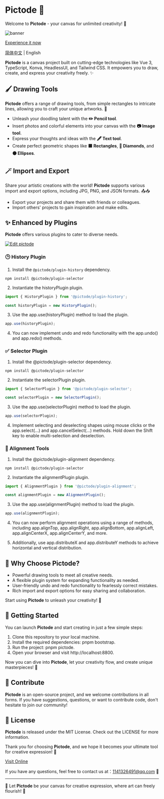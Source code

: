 # Pictode 🎨

Welcome to **Pictode** - your canvas for unlimited creativity! 🚀

![banner](https://github.com/JessYan0913/picx-images-hosting/blob/master/Kapture%202023-10-18%20at%2022.26.09.gif)

[Experience it now](https://pictode.com)

[简体中文](README.zh-CN.md) | English

**Pictode** is a canvas project built on cutting-edge technologies like Vue 3, TypeScript, Konva, HeadlessUI, and Tailwind CSS. It empowers you to draw, create, and express your creativity freely. ✨

## 🖌️ Drawing Tools

**Pictode** offers a range of drawing tools, from simple rectangles to intricate lines, allowing you to craft your unique artworks. 🎨

- Unleash your doodling talent with the **✏️ Pencil tool**.
- Insert photos and colorful elements into your canvas with the **📷 Image tool**.
- Express your thoughts and ideas with the **🖋️ Text tool**.
- Create perfect geometric shapes like **🟩 Rectangles**, **🔶 Diamonds**, and **🟤 Ellipses**.

## 🪄 Import and Export

Share your artistic creations with the world! **Pictode** supports various import and export options, including JPG, PNG, and JSON formats. 📤📥

- Export your projects and share them with friends or colleagues.
- Import others' projects to gain inspiration and make edits.

## ✨ Enhanced by Plugins

**Pictode** offers various plugins to cater to diverse needs.

[![Edit pictode](https://codesandbox.io/static/img/play-codesandbox.svg)](https://codesandbox.io/p/sandbox/pictode-playground-7rm8zq?file=%2Fsrc%2FApp.vue%3A1%2C1)

### 🕒 History Plugin

1. Install the `@pictode/plugin-history` dependency.

```shell
npm install @pictode/plugin-selector
```

2. Instantiate the historyPlugin plugin.

```ts
import { HistoryPlugin } from '@pictode/plugin-history';

const historyPlugin = new HistoryPlugin();
```

3. Use the app.use(historyPlugin) method to load the plugin.

```ts
app.use(historyPlugin);
```

4. You can now implement undo and redo functionality with the app.undo() and app.redo() methods.

### ✅ Selector Plugin

1. Install the @pictode/plugin-selector dependency.

```shell
npm install @pictode/plugin-selector
```

2. Instantiate the selectorPlugin plugin.

```ts
import { SelectorPlugin } from '@pictode/plugin-selector';

const selectorPlugin = new SelectorPlugin();
```

3. Use the app.use(selectorPlugin) method to load the plugin.

```ts
app.use(selectorPlugin);
```

4. Implement selecting and deselecting shapes using mouse clicks or the app.select(...) and app.cancelSelect(...) methods. Hold down the Shift key to enable multi-selection and deselection.

### 🔄 Alignment Tools

1. Install the @pictode/plugin-alignment dependency.

```shell
npm install @pictode/plugin-selector
```

2. Instantiate the alignmentPlugin plugin.

```ts
import { AlignmentPlugin } from '@pictode/plugin-alignment';

const alignmentPlugin = new AlignmentPlugin();
```

3. Use the app.use(alignmentPlugin) method to load the plugin.

```ts
app.use(alignmentPlugin);
```

4. You can now perform alignment operations using a range of methods, including app.alignTop, app.alignRight, app.alignBottom, app.alignLeft, app.alignCenterX, app.alignCenterY, and more.

5. Additionally, use app.distributeX and app.distributeY methods to achieve horizontal and vertical distribution.

## 🌟 Why Choose Pictode?

- Powerful drawing tools to meet all creative needs.
- A flexible plugin system for expanding functionality as needed.
- User-friendly undo and redo functionality to fearlessly correct mistakes.
- Rich import and export options for easy sharing and collaboration.

Start using **Pictode** to unleash your creativity! 🚀

## 🚀 Getting Started

You can launch **Pictode** and start creating in just a few simple steps:

1. Clone this repository to your local machine.
2. Install the required dependencies: pnpm bootstrap.
3. Run the project: pnpm pictode.
4. Open your browser and visit http://localhost:8800.

Now you can dive into **Pictode**, let your creativity flow, and create unique masterpieces! 🚀

## 🙌 Contribute

**Pictode** is an open-source project, and we welcome contributions in all forms. If you have suggestions, questions, or want to contribute code, don't hesitate to join our community!

## 📝 License

**Pictode** is released under the MIT License. Check out the LICENSE for more information.

Thank you for choosing **Pictode**, and we hope it becomes your ultimate tool for creative expression! 🎉

[Visit Online](https://pictode.com)

If you have any questions, feel free to contact us at：1141326491@qq.com 📧

---

🌟 Let **Pictode** be your canvas for creative expression, where art can freely flourish! 🌟
